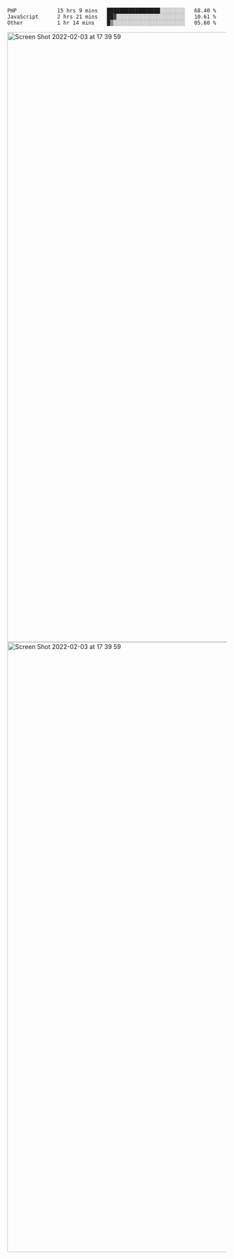 <!--START_SECTION:waka-->

```text
PHP             15 hrs 9 mins   █████████████████░░░░░░░░   68.40 %
JavaScript      2 hrs 21 mins   ██▓░░░░░░░░░░░░░░░░░░░░░░   10.61 %
Other           1 hr 14 mins    █▒░░░░░░░░░░░░░░░░░░░░░░░   05.60 %
```

<!--END_SECTION:waka-->

<img width="1400" alt="Screen Shot 2022-02-03 at 17 39 59" src="https://user-images.githubusercontent.com/45716542/152387304-f2b60485-53a6-4f4b-a818-5cefb1b0c0ae.png">
<img width="1400" alt="Screen Shot 2022-02-03 at 17 39 59" src="https://user-images.githubusercontent.com/45716542/152387273-ea5cdf21-2a45-44da-8bef-00c1763b1d42.png">
